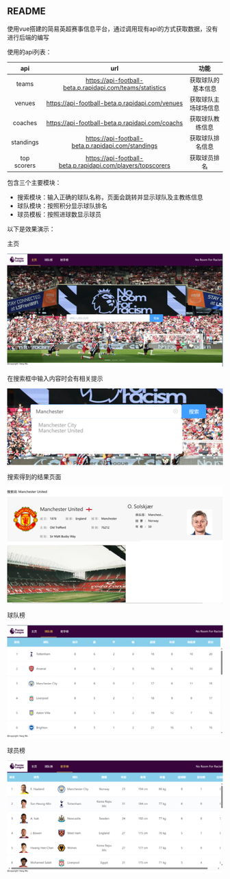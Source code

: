 ##  README

使用vue搭建的简易英超赛事信息平台，通过调用现有api的方式获取数据，没有进行后端的编写



使用的api列表：

|     api     |                             url                             |         功能         |
| :---------: | :---------------------------------------------------------: | :------------------: |
|    teams    |  https://api-football-beta.p.rapidapi.com/teams/statistics  |  获取球队的基本信息  |
|   venues    |       https://api-football-beta.p.rapidapi.com/venues       | 获取球队主场球场信息 |
|   coaches   |       https://api-football-beta.p.rapidapi.com/coachs       |   获取球队教练信息   |
|  standings  |     https://api-football-beta.p.rapidapi.com/standings      |   获取球队排名信息   |
| top scorers | https://api-football-beta.p.rapidapi.com/players/topscorers |     获取球员排名     |



包含三个主要模块： 

* 搜索模块：输入正确的球队名称，页面会跳转并显示球队及主教练信息
* 球队模块：按照积分显示球队排名
* 球员模板：按照进球数显示球员



以下是效果演示：



主页

<img src="./img/1.png" style="zoom:50%;" />



在搜索框中输入内容时会有相关提示

![](./img/2.png)



搜索得到的结果页面

<img src="./img/3.png" style="zoom:50%;" />



球队榜

![](./img/4.png)



球员榜

![](./img/5.png)

